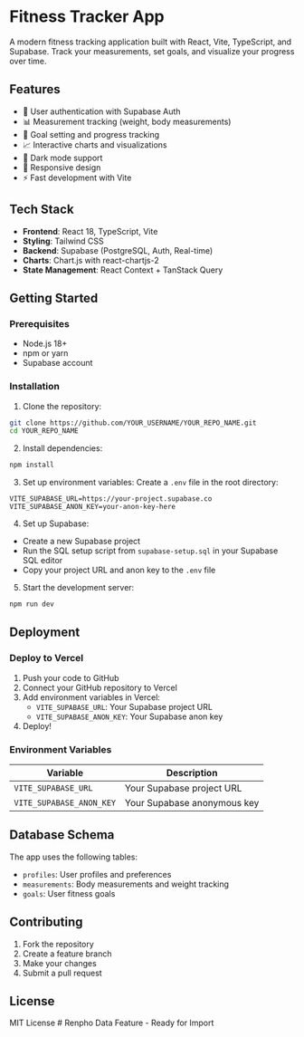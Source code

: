 # Fitness Tracker App

A modern fitness tracking application built with React, Vite, TypeScript, and Supabase. Track your measurements, set goals, and visualize your progress over time.

## Features

- 🔐 User authentication with Supabase Auth
- 📊 Measurement tracking (weight, body measurements)
- 🎯 Goal setting and progress tracking
- 📈 Interactive charts and visualizations
- 🌙 Dark mode support
- 📱 Responsive design
- ⚡ Fast development with Vite

## Tech Stack

- **Frontend**: React 18, TypeScript, Vite
- **Styling**: Tailwind CSS
- **Backend**: Supabase (PostgreSQL, Auth, Real-time)
- **Charts**: Chart.js with react-chartjs-2
- **State Management**: React Context + TanStack Query

## Getting Started

### Prerequisites

- Node.js 18+ 
- npm or yarn
- Supabase account

### Installation

1. Clone the repository:
```bash
git clone https://github.com/YOUR_USERNAME/YOUR_REPO_NAME.git
cd YOUR_REPO_NAME
```

2. Install dependencies:
```bash
npm install
```

3. Set up environment variables:
Create a `.env` file in the root directory:
```env
VITE_SUPABASE_URL=https://your-project.supabase.co
VITE_SUPABASE_ANON_KEY=your-anon-key-here
```

4. Set up Supabase:
- Create a new Supabase project
- Run the SQL setup script from `supabase-setup.sql` in your Supabase SQL editor
- Copy your project URL and anon key to the `.env` file

5. Start the development server:
```bash
npm run dev
```

## Deployment

### Deploy to Vercel

1. Push your code to GitHub
2. Connect your GitHub repository to Vercel
3. Add environment variables in Vercel:
   - `VITE_SUPABASE_URL`: Your Supabase project URL
   - `VITE_SUPABASE_ANON_KEY`: Your Supabase anon key
4. Deploy!

### Environment Variables

| Variable | Description |
|----------|-------------|
| `VITE_SUPABASE_URL` | Your Supabase project URL |
| `VITE_SUPABASE_ANON_KEY` | Your Supabase anonymous key |

## Database Schema

The app uses the following tables:
- `profiles`: User profiles and preferences
- `measurements`: Body measurements and weight tracking
- `goals`: User fitness goals

## Contributing

1. Fork the repository
2. Create a feature branch
3. Make your changes
4. Submit a pull request

## License

MIT License # Renpho Data Feature - Ready for Import

